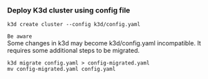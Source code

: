 ### Deploy K3d cluster using config file
```
k3d create cluster --config k3d/config.yaml
```

`Be aware` 
<br/>Some changes in k3d may become k3d/config.yaml incompatible.
It requires some additional steps to be migrated.

```
k3d migrate config.yaml > config-migrated.yaml
mv config-migrated.yaml config.yaml
```